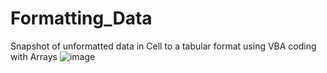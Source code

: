 # Formatting_Data
Snapshot of unformatted data in Cell to a tabular format using VBA coding with Arrays
![image](https://user-images.githubusercontent.com/38202790/38506345-2f94b204-3c37-11e8-818a-c1a04d74503f.png)
